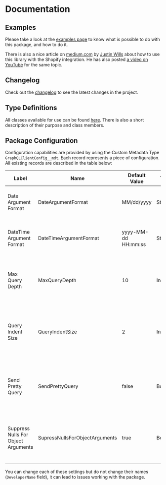 # Documentation

## Examples

Please take a look at the [examples page](examples) to know what is possible to do with this package, and how to do it.

There is also a nice article on [medium.com](https://medium.com/@justin.wills_27437/intro-to-graphql-in-apex-salesforce-ccedb514d3c5) by [Justin Wills](https://medium.com/@justin.wills_27437) about how to use this library with the Shopify integration. He has also posted [a video on YouTube](https://www.youtube.com/watch?v=KfooQmDCGnk&t=6s) for the same topic.

## Changelog

Check out the [changelog](changelog) to see the latest changes in the project.

## Type Definitions

All classes available for use can be found [here](types). There is also a short description of their purpose and class members.

## Package Configuration

Configuration capabilities are provided by using the Custom Metadata Type `GraphQLClientConfig__mdt`. Each record represents a piece of configuration. All existing records are described in the table below:

| Label                               | Name                           | Default Value       | Type    | Description                                                                             |
| ----------------------------------- | ------------------------------ | ------------------- | ------- | --------------------------------------------------------------------------------------- |
| Date Argument Format                | DateArgumentFormat             | MM/dd/yyyy          | String  | The format of the date arguments, passed to a query                                     |
| DateTime Argument Format            | DateTimeArgumentFormat         | yyyy-MM-dd HH:mm:ss | String  | The format of the date-time arguments, passed to a query                                |
| Max Query Depth                     | MaxQueryDepth                  | 10                  | Integer | The number of depth levels each node or query can have                                  |
| Query Indent Size                   | QueryIndentSize                | 2                   | Integer | The number of spaces that will be used as indent for pretty-formatted nodes and queries |
| Send Pretty Query                   | SendPrettyQuery                | false               | Boolean | Whether to send well-formatted GraphQL queries to the endpoint or not                   |
| Suppress Nulls For Object Arguments | SupressNullsForObjectArguments | true                | Boolean | Whether to suppress null values for the object arguments in nodes or not                |

You can change each of these settings but do not change their names (`DeveloperName` field), it can lead to issues working with the package.
